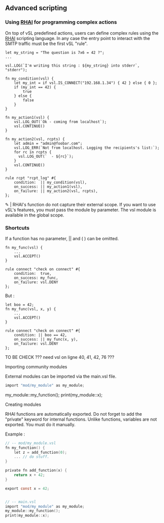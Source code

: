 ## Advanced scripting

### Using [RHAI](https://rhai.rs/) for programming complex actions

On top of vSL predefined actions, users can define complex rules using the [RHAI](https://rhai.rs/) scripting language.
In any case the entry point to interact with the SMTP traffic must be the first vSL "rule".

```rust,ignore
let my_string = "The question is 7x6 = 42 ?";
...

vsl.LOG(`I'm writing this string : ${my_string} into stderr`, "stderr");
```

```rust,ignore
fn my_condition(vsl) {
    let my_int = if vsl.IS_CONNECT("192.168.1.34") { 42 } else { 0 };
    if (my_int == 42) {
        true
    } else {
        false
    }
}

fn my_action1(vsl) {
    vsl.LOG_OUT(`Ok - coming from localhost`);
    vsl.CONTINUE()
}

fn my_action2(vsl, rcpts) {
    let admin = "admin@foobar.com";
    vsl.LOG_ERR(`Not from localhost. Logging the recipients's list:`);
    for rc in rcpts {
      vsl.LOG_OUT(`  - ${rc}`);
    }
    vsl.CONTINUE()
}

rule rcpt "rcpt_log" #{
    condition:  || my_condition(vsl),
    on_success: || my_action1(vsl),
    on_failure: || my_action2(vsl, rcpts),
};
```

&#9998; | RHAI's function do not capture their external scope. If you want to use vSL's features, you must pass the module by parameter. The vsl module is available in the global scope.

### Shortcuts

If a function has no parameter, || and ( ) can be omitted.

```rust,ignore
fn my_func(vsl) {
    ...
    vsl.ACCEPT()
}

rule connect "check on connect" #{
    condition:  true,
    on_success: my_func,
    on_failure: vsl.DENY
};
```

But :

```rust,ignore
let boo = 42;
fn my_func(vsl, x, y) {
    ...
    vsl.ACCEPT()
}

rule connect "check on connect" #{
    condition: || boo == 42,
    on_success: || my_func(x, y),
    on_failure: vsl.DENY
};
```

TO BE CHECK ??? need vsl on ligne 40, 41, 42, 76 ???




Importing community modules

External modules can be imported via the main.vsl file.

```c
import "mod/my_module" as my_module;
```

my_module::my_function();
print(my_module::x);



Creating modules

RHAI functions are automatically exported. Do not forget to add the "private" keyword for internal functions.
Unlike functions, variables are not exported. You must do it manually.

Example :

```c
// -- mod/my_module.vsl
fn my_function() {
    let z = add_function(0);
    ... // do stuff.
}

private fn add_function(x) {
    return x + 42;
}

export const x = 42;


// -- main.vsl
import "mod/my_module" as my_module;
my_module::my_function();
print(my_module::x);
```